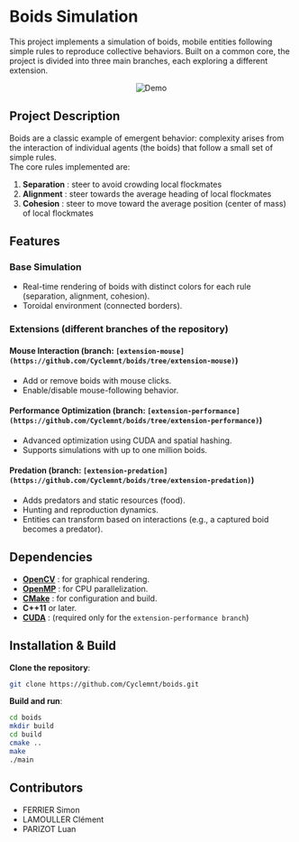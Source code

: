 # Boids Simulation  

This project implements a simulation of boids, mobile entities following simple rules to reproduce collective behaviors. Built on a common core, the project is divided into three main branches, each exploring a different extension.  

<p align="center">
  <img src="demo.gif" alt="Demo"/>
</p>


## Project Description  
Boids are a classic example of emergent behavior: complexity arises from the interaction of individual agents (the boids) that follow a small set of simple rules.  
The core rules implemented are:  
1. **Separation** : steer to avoid crowding local flockmates  
2. **Alignment** : steer towards the average heading of local flockmates  
3. **Cohesion** : steer to move toward the average position (center of mass) of local flockmates  

## Features  
### Base Simulation  
- Real-time rendering of boids with distinct colors for each rule (separation, alignment, cohesion).  
- Toroidal environment (connected borders).  

### Extensions (different branches of the repository)  
#### Mouse Interaction (branch: `[extension-mouse](https://github.com/Cyclemnt/boids/tree/extension-mouse)`)  
- Add or remove boids with mouse clicks.  
- Enable/disable mouse-following behavior.  

#### Performance Optimization (branch: `[extension-performance](https://github.com/Cyclemnt/boids/tree/extension-performance)`)  
- Advanced optimization using CUDA and spatial hashing.
- Supports simulations with up to one million boids.  

#### Predation (branch: `[extension-predation](https://github.com/Cyclemnt/boids/tree/extension-predation)`)  
- Adds predators and static resources (food).  
- Hunting and reproduction dynamics.  
- Entities can transform based on interactions (e.g., a captured boid becomes a predator).  

## Dependencies
- **[OpenCV](https://opencv.org/)** : for graphical rendering.
- **[OpenMP](https://www.openmp.org/)** : for CPU parallelization.
- **[CMake](https://cmake.org/)** : for configuration and build.
- **C++11** or later.
- **[CUDA](https://developer.nvidia.com/cuda-toolkit)** : (required only for the `extension-performance branch`)

## Installation & Build
**Clone the repository**:
   ```bash
   git clone https://github.com/Cyclemnt/boids.git
  ```
**Build and run**:
   ```bash
   cd boids
   mkdir build
   cd build
   cmake ..
   make
   ./main
  ```

## Contributors
- FERRIER Simon
- LAMOULLER Clément
- PARIZOT Luan
